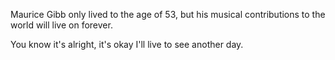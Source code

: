 Maurice Gibb only lived to the age of 53, but his musical contributions to the world will live on forever. 

You know it's alright, it's okay
I'll live to see another day.
